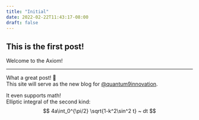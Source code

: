 ```yaml
---
title: "Initial"
date: 2022-02-22T11:43:17-08:00
draft: false
---
```


## This is the first post!

Welcome to the Axiom!

---

What a great post! :tada:\
This site will serve as the new blog for [@quantum9innovation](https://github.com/quantum9innovation).

It even supports math!\
Elliptic integral of the second kind:
$$ 4a\int_0^{\pi/2} \sqrt{1-k^2\sin^2 t} ~ dt $$

<script src="../../en/assets/js/mantequilla.js"></script>
<script>
  katex()
</script>
